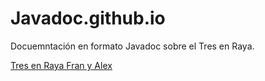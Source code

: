 # Javadoc.github.io
Docuemntación en formato Javadoc sobre el Tres en Raya.

<a href="https://frorve.github.io/Javadoc.github.io/TresEnRaya/package-summary.html">Tres en Raya Fran y Alex</a>
